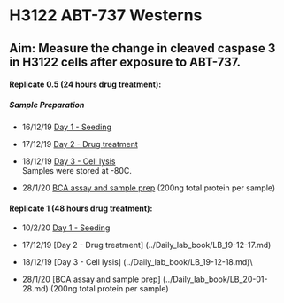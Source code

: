 # H3122 ABT-737 Westerns
## Aim: Measure the change in cleaved caspase 3 in H3122 cells after exposure to ABT-737. <br>

#### Replicate 0.5 (24 hours drug treatment):

##### Sample Preparation
* 16/12/19 [Day 1 - Seeding](../Daily_lab_book/LB_19-12-16.md)
* 17/12/19 [Day 2 - Drug treatment](../Daily_lab_book/LB_19-12-17.md)
* 18/12/19 [Day 3 - Cell lysis](../Daily_lab_book/LB_19-12-18.md)\
Samples were stored at -80C.

* 28/1/20 [BCA assay and sample prep](../Daily_lab_book/LB_20-01-28.md) (200ng total protein per sample)

#### Replicate 1 (48 hours drug treatment):
* 10/2/20 [Day 1 - Seeding](../Daily_lab_book/LB_20-02-10.md)
* 17/12/19 [Day 2 - Drug treatment] (../Daily_lab_book/LB_19-12-17.md)
* 18/12/19 [Day 3 - Cell lysis] (../Daily_lab_book/LB_19-12-18.md)\


* 28/1/20 [BCA assay and sample prep] (../Daily_lab_book/LB_20-01-28.md) (200ng total protein per sample)
